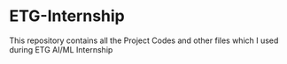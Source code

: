 # ETG-Internship
This repository contains all the Project Codes and other files which I used during ETG AI/ML Internship

